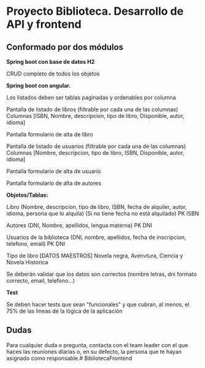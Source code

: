 # Proyecto Biblioteca. Desarrollo de API y frontend

## Conformado por dos módulos

**Spring boot con base de datos H2**

CRUD completo de todos los objetos

**Spring boot con angular.**

Los listados deben ser tablas paginadas y ordenables por columna

Pantalla de listado de libros 
(filtrable por cada una de las columnas) Columnas [ISBN, Nombre, descripcion, tipo de libro,  Disponible, autor, idioma]

Pantalla formulario de alta de libro

Pantalla de listado de usuarios
(filtrable por cada una de las columnas) Columnas [Nombre, descripcion, tipo de libro, ISBN, Disponible, autor, idioma]

Pantalla formulario de alta de usuario

Pantalla formulario de alta de autores
		
**Objetos/Tablas:**

Libro (Nombre, descripcion, tipo de libro, ISBN, fecha de alquiler, autor, idioma, persona que lo alquila) (Si no tiene fecha no está alquilado) PK ISBN

Autores (DNI, Nombre, apellidos, lengua materna) PK DNI

Usuarios de la biblioteca (DNI, nombre, apellidos, fecha de inscripcion, telefono, email) PK DNI

Tipo de libro [DATOS MAESTROS] Novela negra, Avenvtura, Ciencia y Novela Historica

Se deberán validar que los datos son correctos (nombre letras, dni formato correcto, email, telefono...)

**Test**

Se deben hacer tests que sean "funcionales" y que cubran, al menos, el 75% de las lineas de la lógica de la aplicación

## Dudas

Para cualquier duda o pregunta, contacta con el team leader con el que haces las reuniones diarias o, en su defecto, la persona que te hayan asignado como responsable.# BibliotecaFrontend
